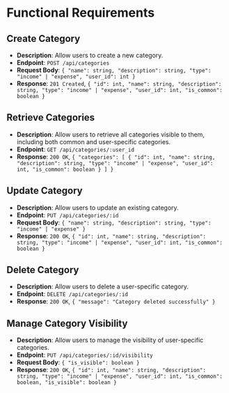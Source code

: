 
# Functional Requirements

## Create Category
- **Description**: Allow users to create a new category.
- **Endpoint**: `POST /api/categories`
- **Request Body**: `{ "name": string, "description": string, "type": "income" | "expense", "user_id": int }`
- **Response**: `201 Created`, `{ "id": int, "name": string, "description": string, "type": "income" | "expense", "user_id": int, "is_common": boolean }`

## Retrieve Categories
- **Description**: Allow users to retrieve all categories visible to them, including both common and user-specific categories.
- **Endpoint**: `GET /api/categories/:user_id`
- **Response**: `200 OK`, `{ "categories": [ { "id": int, "name": string, "description": string, "type": "income" | "expense", "user_id": int, "is_common": boolean } ] }`

## Update Category
- **Description**: Allow users to update an existing category.
- **Endpoint**: `PUT /api/categories/:id`
- **Request Body**: `{ "name": string, "description": string, "type": "income" | "expense" }`
- **Response**: `200 OK`, `{ "id": int, "name": string, "description": string, "type": "income" | "expense", "user_id": int, "is_common": boolean }`

## Delete Category
- **Description**: Allow users to delete a user-specific category.
- **Endpoint**: `DELETE /api/categories/:id`
- **Response**: `200 OK`, `{ "message": "Category deleted successfully" }`

## Manage Category Visibility
- **Description**: Allow users to manage the visibility of user-specific categories.
- **Endpoint**: `PUT /api/categories/:id/visibility`
- **Request Body**: `{ "is_visible": boolean }`
- **Response**: `200 OK`, `{ "id": int, "name": string, "description": string, "type": "income" | "expense", "user_id": int, "is_common": boolean, "is_visible": boolean }`

